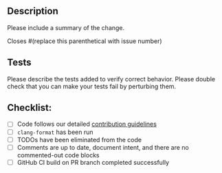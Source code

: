 ## Description

Please include a summary of the change.

Closes #(replace this parenthetical with issue number)


## Tests

Please describe the tests added to verify correct behavior.
Please double check that you can make your tests fail by perturbing them.


## Checklist:

* [ ] Code follows our detailed [contribution guidelines](CONTRIBUTING.md)
* [ ] `clang-format` has been run
* [ ] TODOs have been eliminated from the code
* [ ] Comments are up to date, document intent, and there are no commented-out code blocks
* [ ] GitHub CI build on PR branch completed successfully
